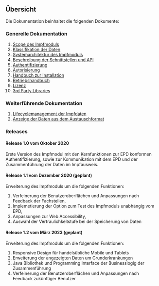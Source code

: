 ## Übersicht

Die Dokumentation beinhaltet die folgenden Dokumente:

### Generelle Dokumentation

1. [Scope des Impfmoduls](./01_Scope.md)
2. [Klassifikation der Daten](./02_Data.md)
3. [Systemarchitektur des Impfmoduls](./03_Architecture.md)
4. [Beschreibung der Schnittstellen und API](./04_Interfaces.md)
5. [Authentifizierung](./05_Authentication.md)
6. [Autorisierung](./06_Authorization.md)
7. [Handbuch zur Installation](./07_Installation.md)
8. [Betriebshandbuch](./08_Operation.md)
9. [Lizenz](./09_License.md)
9. [3rd Party Libraries](./10_Libraries.md)


### Weiterführende Dokumentation

1. [Lifecyclemanagement der Impfdaten](./101_Lifecycle.md)
2. [Anzeige der Daten aus dem Austauschformat](./102_VACD.md)

### Releases

#### Release 1.0 vom Oktober 2020

Erste Version des Impfmodul mit den Kernfunktionen zur EPD konformen Authentifizierung, sowie zur Kommunikation 
mit dem EPD und der Zusammenführung der Daten im Impfausweis. 

#### Release 1.1 vom Dezember 2020 (geplant)

Erweiterung des Impfmoduls um die folgenden Funktionen: 

1. Verfeinerung der Benutzeroberflächen und Anpassungen nach Feedback der Fachstellen, 
2. Implemetierung der Option zum Test des Impfmoduls unabhängig vom EPD, 
3. Anpassungen zur Web Accessibility, 
4. Auswahl der Vertraulichkeitstufe bei der Speicherung von Daten

#### Release 1.2 vom März 2023 (geplant)

Erweiterung des Impfmoduls um die folgenden Funktionen: 

1. Responsive Design für handelsübliche Mobile und Tablets 
2. Erweiterung der angezeigten Daten um Grunderkrankungen 
3. Java Bibliothek und Programming Interface der Businesslogig der Zusammenführung
4. Verfeinerung der Benutzeroberflächen und Anpassungen nach Feedback zukünftiger Benutzer 


